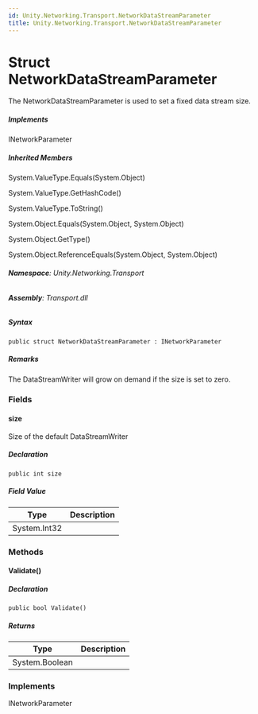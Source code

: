 ```yaml
---
id: Unity.Networking.Transport.NetworkDataStreamParameter
title: Unity.Networking.Transport.NetworkDataStreamParameter
---
```



# Struct NetworkDataStreamParameter


The NetworkDataStreamParameter is used to set a fixed data stream size.






##### Implements



INetworkParameter






##### Inherited Members



System.ValueType.Equals(System.Object)





System.ValueType.GetHashCode()





System.ValueType.ToString()





System.Object.Equals(System.Object, System.Object)





System.Object.GetType()





System.Object.ReferenceEquals(System.Object, System.Object)





###### **Namespace**: Unity.Networking.Transport

###### **Assembly**: Transport.dll

##### Syntax


``` lang-csharp
public struct NetworkDataStreamParameter : INetworkParameter
```



##### **Remarks**


The DataStreamWriter will grow on demand if the size is set to zero.



### Fields

#### size


Size of the default DataStreamWriter






##### Declaration


``` lang-csharp
public int size
```



##### Field Value

| Type         | Description |
|--------------|-------------|
| System.Int32 |             |

### Methods

#### Validate()







##### Declaration


``` lang-csharp
public bool Validate()
```



##### Returns

| Type           | Description |
|----------------|-------------|
| System.Boolean |             |

### Implements



INetworkParameter





